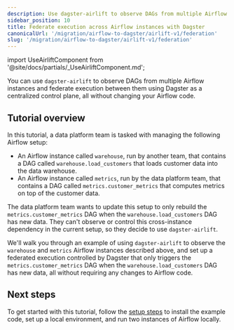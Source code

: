```yaml
---
description: Use dagster-airlift to observe DAGs from multiple Airflow instances and federate execution between them using Dagster as a centralized control plane, all without changing your Airflow code.
sidebar_position: 10
title: Federate execution across Airflow instances with Dagster
canonicalUrl: '/migration/airflow-to-dagster/airlift-v1/federation'
slug: '/migration/airflow-to-dagster/airlift-v1/federation'
---
```


import UseAirliftComponent from '@site/docs/partials/\_UseAirliftComponent.md';

<UseAirliftComponent />

You can use `dagster-airlift` to observe DAGs from multiple Airflow instances and federate execution between them using Dagster as a centralized control plane, all without changing your Airflow code.

## Tutorial overview

In this tutorial, a data platform team is tasked with managing the following Airflow setup:

- An Airflow instance called `warehouse`, run by another team, that contains a DAG called `warehouse.load_customers` that loads customer data into the data warehouse.
- An Airflow instance called `metrics`, run by the data platform team, that contains a DAG called `metrics.customer_metrics` that computes metrics on top of the customer data.

The data platform team wants to update this setup to only rebuild the `metrics.customer_metrics` DAG when the `warehouse.load_customers` DAG has new data. They can't observe or control this cross-instance dependency in the current setup, so they decide to use `dagster-airlift`.

We'll walk you through an example of using `dagster-airlift` to observe the `warehouse` and `metrics` Airflow instances described above, and set up a federated execution controlled by Dagster that only triggers the `metrics.customer_metrics` DAG when the `warehouse.load_customers` DAG has new data, all without requiring any changes to Airflow code.

## Next steps

To get started with this tutorial, follow the [setup steps](/migration/airflow-to-dagster/airlift-v1/federation/setup) to install the example code, set up a local environment, and run two instances of Airflow locally.
